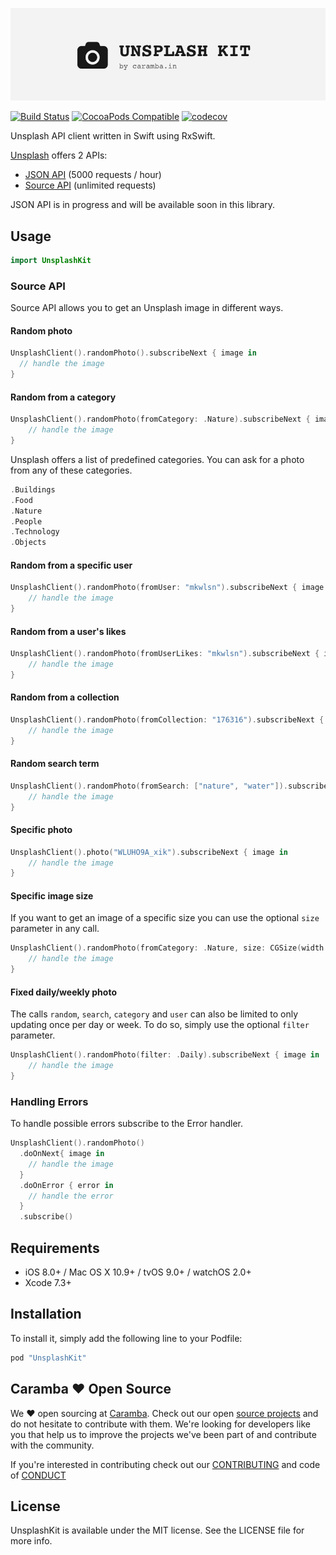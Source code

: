 ![UnsplashKit: Unsplash API Client in Swift](assets/unsplash-kit-logo.png)

[![Build Status](https://travis-ci.org/carambalabs/UnsplashKit.svg?branch=master)](https://travis-ci.org/carambalabs/UnsplashKit)
[![CocoaPods Compatible](https://img.shields.io/cocoapods/v/UnsplashKit.svg)](https://img.shields.io/cocoapods/v/UnsplashKit.svg)
[![codecov](https://codecov.io/gh/carambalabs/UnsplashKit/branch/master/graph/badge.svg)](https://codecov.io/gh/carambalabs/UnsplashKit)

Unsplash API client written in Swift using RxSwift.

[Unsplash](https://unsplash.com/) offers 2 APIs:
- [JSON API](https://unsplash.com/documentation) (5000 requests / hour)
- [Source API](https://source.unsplash.com/) (unlimited requests)

JSON API is in progress and will be available soon in this library.

## Usage

```swift
import UnsplashKit
```

### Source API

Source API allows you to get an Unsplash image in different ways.

#### Random photo

```swift
UnsplashClient().randomPhoto().subscribeNext { image in
  // handle the image
}
```

#### Random from a category

```swift
UnsplashClient().randomPhoto(fromCategory: .Nature).subscribeNext { image in
    // handle the image
}
```

Unsplash offers a list of predefined categories. You can ask for a photo from any of these categories.

```swift
.Buildings
.Food
.Nature
.People
.Technology
.Objects
```

#### Random from a specific user

```swift
UnsplashClient().randomPhoto(fromUser: "mkwlsn").subscribeNext { image in
    // handle the image
}
```

#### Random from a user's likes

```swift
UnsplashClient().randomPhoto(fromUserLikes: "mkwlsn").subscribeNext { image in
    // handle the image
}
```

#### Random from a collection

```swift
UnsplashClient().randomPhoto(fromCollection: "176316").subscribeNext { image in
    // handle the image
}
```

#### Random search term

```swift
UnsplashClient().randomPhoto(fromSearch: ["nature", "water"]).subscribeNext { image in
    // handle the image
}
```

#### Specific photo

```swift
UnsplashClient().photo("WLUHO9A_xik").subscribeNext { image in
    // handle the image
}
```

#### Specific image size

If you want to get an image of a specific size you can use the optional `size` parameter in any call.

```swift
UnsplashClient().randomPhoto(fromCategory: .Nature, size: CGSize(width: 600, height: 200)).subscribeNext { image in
    // handle the image
}
```

#### Fixed daily/weekly photo

The calls `random`, `search`, `category` and `user` can also be limited to only updating once per day or week. To do so, simply use the optional `filter` parameter.

```swift
UnsplashClient().randomPhoto(filter: .Daily).subscribeNext { image in
    // handle the image
}
```

### Handling Errors

To handle possible errors subscribe to the Error handler.

```swift
UnsplashClient().randomPhoto()
  .doOnNext{ image in
    // handle the image
  }
  .doOnError { error in
    // handle the error
  }
  .subscribe()
```

## Requirements

* iOS 8.0+ / Mac OS X 10.9+ / tvOS 9.0+ / watchOS 2.0+
* Xcode 7.3+

## Installation

To install it, simply add the following line to your Podfile:

```ruby
pod "UnsplashKit"
```

## Caramba :heart: Open Source

We :heart: open sourcing at [Caramba](http://caramba.in). Check out our open [source projects](https://github.com/carambalabs/) and do not hesitate to contribute with them. We're looking for developers like you that help us to improve the projects we've been part of and contribute with the community.

If you're interested in contributing check out our [CONTRIBUTING](https://github.com/carambalabs/Foundation/blob/master/CONTRIBUTING.md) and code of [CONDUCT](https://github.com/carambalabs/Foundation/blob/master/CONDUCT.md)

## License

UnsplashKit is available under the MIT license. See the LICENSE file for more info.
